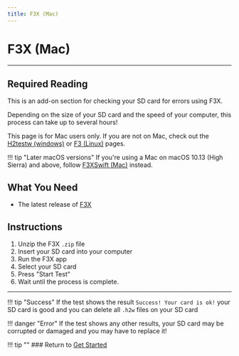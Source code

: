 ```yaml
---
title: F3X (Mac)
---
```


# F3X (Mac)
---

## Required Reading

This is an add-on section for checking your SD card for errors using F3X.

Depending on the size of your SD card and the speed of your computer, this process can take up to several hours!

This page is for Mac users only. If you are not on Mac, check out the [H2testw (windows)](h2testw-(windows).md) or [F3 (Linux)](f3-(linux).md) pages.

!!! tip "Later macOS versions"
	If you're using a Mac on macOS 10.13 (High Sierra) and above, follow [F3XSwift (Mac)](f3xswift-(mac).md) instead.

## What You Need

* The latest release of [F3X](https://github.com/insidegui/F3X/releases/latest)

## Instructions

1. Unzip the F3X `.zip` file
1. Insert your SD card into your computer
1. Run the F3X app
1. Select your SD card
1. Press "Start Test"
1. Wait until the process is complete.

___

!!! tip "Success"
	If the test shows the result `Success! Your card is ok!` your SD card is good and you can delete all `.h2w` files on your SD card

!!! danger "Error"
	If the test shows any other results, your SD card may be corrupted or damaged and you may have to replace it!

!!! tip ""
	### Return to [Get Started](../user-guide/get-started.md)
